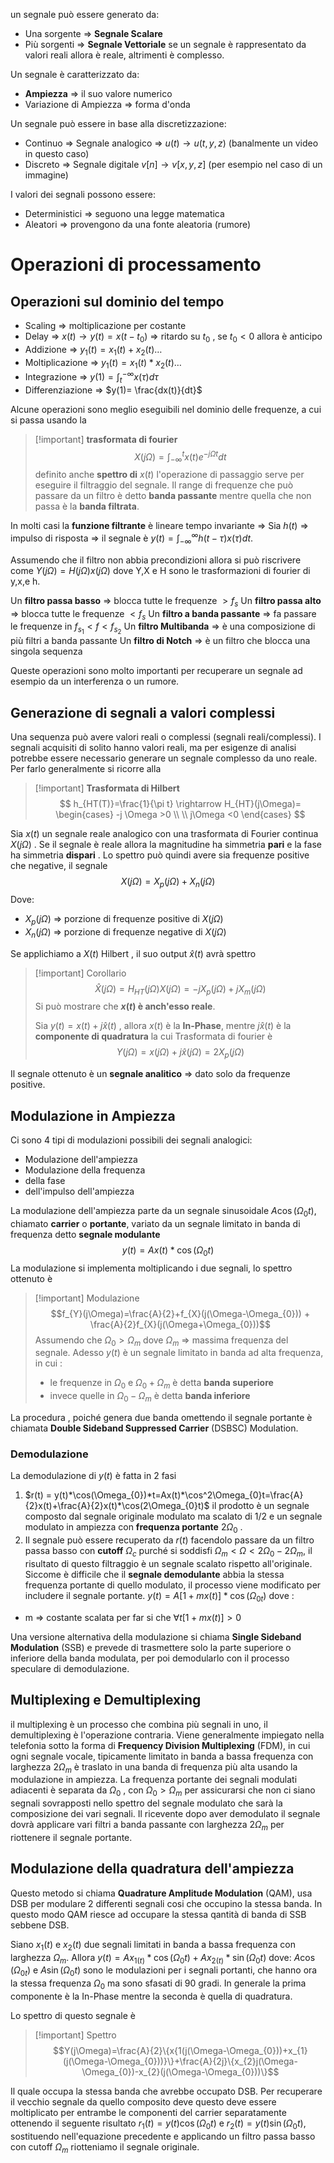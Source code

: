 un segnale può essere generato da:
- Una sorgente => **Segnale Scalare**
- Più sorgenti => **Segnale Vettoriale**
se un segnale è rappresentato da valori reali allora è reale, altrimenti è complesso.

Un segnale è caratterizzato da:
- **Ampiezza** => il suo valore numerico 
- Variazione di Ampiezza => forma d'onda

Un segnale può essere in base alla discretizzazione:
- Continuo => Segnale analogico => $u(t) \rightarrow u(t,y,z)$ (banalmente un video in questo caso)
- Discreto => Segnale digitale $v[n] \rightarrow v[x,y,z]$ (per esempio nel caso di un immagine) 

I valori dei segnali possono essere:
- Deterministici => seguono una legge matematica
- Aleatori => provengono da una fonte aleatoria (rumore)

# Operazioni di processamento
## Operazioni sul dominio del tempo 
- Scaling => moltiplicazione per costante 
- Delay  => $x(t) \rightarrow y(t)=x(t-t_{0})$ => ritardo su $t_{0}$ , se $t_{0} < 0$  allora è anticipo 
- Addizione => $y_{1}(t)= x_{1}(t)+x_{2}(t)\dots$ 
- Moltiplicazione => $y_{1}(t)=x_{1}(t)*x_{2}(t)\dots$
- Integrazione => $y(1)= \int^{-\infty}_{t}x(\tau)d\tau$
- Differenziazione => $y(1)= \frac{dx(t)}{dt}$ 

Alcune operazioni sono meglio eseguibili nel dominio delle frequenze, a cui si passa usando la 
>[!important] **trasformata di fourier**
>$$X(j\Omega) = \int^{t}_{-\infty}x(t)e^{-j\Omega t}dt$$
>definito anche **spettro di** $x(t)$ l'operazione di passaggio serve per eseguire il filtraggio del segnale. Il range di frequenze che può passare da un filtro è detto **banda passante** mentre quella che non passa è la **banda filtrata**.



In molti casi la **funzione filtrante** è lineare tempo invariante =>
Sia $h(t)$ => impulso di risposta => il segnale è $y(t)=\int^{\infty}_{-\infty}h(t-\tau)x(\tau)dt$. 

Assumendo che il filtro non abbia precondizioni allora si può riscrivere come $Y(j\Omega)=H(j\Omega)x(j\Omega)$ dove Y,X e H sono le trasformazioni di fourier di y,x,e h. 

Un **filtro passa basso** => blocca tutte le frequenze $>f_{s}$ 
Un **filtro passa alto** => blocca tutte le frequenze $<f_{s}$ 
Un **filtro a banda passante** => fa passare le frequenze in $f_{s_{1}}<f<f_{s_{2}}$ 
Un **filtro Multibanda** => è una composizione di più filtri a banda passante 
Un **filtro di Notch** => è un filtro che blocca una singola sequenza 

Queste operazioni sono molto importanti per recuperare un segnale ad esempio da un interferenza o un rumore. 

## Generazione di segnali a valori complessi

Una sequenza può avere valori reali o complessi (segnali reali/complessi). I segnali acquisiti di solito hanno valori reali, ma per esigenze di analisi potrebbe essere necessario generare un segnale complesso da uno reale. Per farlo generalmente si ricorre alla 

>[!important] **Trasformata di Hilbert**  
 >$$
h_{HT(T)}=\frac{1}{\pi t} \rightarrow H_{HT}(j\Omega)= 
\begin{cases}
-j \Omega >0 \\  \\
j\Omega <0
\end{cases}
$$


Sia $x(t)$ un segnale reale analogico con una trasformata di Fourier continua $X(j\Omega)$ .
Se il segnale è reale allora la magnitudine ha simmetria **pari** e  la fase ha simmetria **dispari** . Lo spettro può quindi avere sia frequenze positive che negative, il segnale 
$$
X(j\Omega) = X_{p}(j\Omega)+ X_{n}(j\Omega) 
$$
Dove:
- $X_{p}(j\Omega)$ => porzione di frequenze positive di $X(j\Omega)$  
- $X_{n}(j\Omega)$ => porzione di frequenze negative di $X(j\Omega)$ 

Se applichiamo a $X_{}(t)$ Hilbert , il suo output $\hat{x}(t)$ avrà spettro 
>[!important] Corollario
>$$\hat{X}(j\Omega) = H_{HT}(j\Omega)X(j\Omega)= -jX_{p}(j\Omega)+jX_{m}(j\Omega)$$
>Si può mostrare che **$x(t)$ è anch'esso reale**.
>
>Sia $y(t)=x(t)+j\hat{x}(t)$ , allora $x(t)$ è la **In-Phase**, mentre $j\hat{x}(t)$ è la **componente di quadratura** la cui Trasformata di fourier è $$
>Y(j\Omega) =x(j\Omega)+j\hat{x}(j\Omega)=2X_{p}(j\Omega)
$$

Il segnale ottenuto è un **segnale analitico** => dato solo da frequenze positive. 

## Modulazione in Ampiezza 
Ci sono 4 tipi di modulazioni possibili dei segnali analogici: 
- Modulazione dell'ampiezza 
- Modulazione della frequenza 
- della fase 
- dell'impulso dell'ampiezza 

La modulazione dell'ampiezza parte da un segnale sinusoidale $A\cos(\Omega_{0}t)$, chiamato **carrier** o **portante**, variato da un segnale limitato in banda di frequenza detto **segnale modulante** $$y(t)=Ax(t)*\cos(\Omega_{0}t)$$ La modulazione si implementa moltiplicando i due segnali, lo spettro ottenuto è 
>[!important]  Modulazione 
>$$f_{Y}(j\Omega)=\frac{A}{2}+f_{X}(j(\Omega-\Omega_{0})) + \frac{A}{2}f_{X}(j(\Omega+\Omega_{0}))$$
>Assumendo che $\Omega_{0}>\Omega_{m}$ dove $\Omega_{m}$ => massima frequenza del segnale. Adesso $y(t)$  è un segnale limitato in banda ad alta frequenza, in cui :
>- le frequenze in  $\Omega_{0}$ e $\Omega_{0}+\Omega_{m}$ è detta **banda superiore** 
> - invece quelle in $\Omega_{0}-\Omega_{m}$ è detta **banda inferiore** 

La procedura , poiché genera due banda omettendo il segnale portante è chiamata **Double Sideband Suppressed Carrier** (DSBSC) Modulation. 

### Demodulazione  
La demodulazione di $y(t)$ è fatta in 2 fasi 
1) $r(t) = y(t)*\cos(\Omega_{0})*t=Ax(t)*\cos^2\Omega_{0}t=\frac{A}{2}x(t)+\frac{A}{2}x(t)*\cos(2\Omega_{0}t)$ il prodotto è un segnale composto dal segnale originale modulato ma scalato di 1/2 e un segnale modulato in ampiezza con **frequenza portante** $2\Omega_{0}$ . 
2) Il segnale può essere recuperato da $r(t)$ facendolo passare da un filtro passa basso con **cutoff** $\Omega_{c}$ purché si soddisfi $\Omega_{m}<\Omega<2\Omega_{0}-2\Omega_{m}$, il risultato di questo filtraggio è un segnale scalato rispetto all'originale. 
Siccome è difficile che il **segnale demodulante** abbia la stessa frequenza portante di quello modulato, il processo viene modificato per includere il segnale portante. $y(t)= A[1+mx(t)]*\cos(\Omega_{0t})$ dove :
- m => costante scalata per far si che $\forall t[1+mx(t)]>0$  

Una versione alternativa della modulazione si chiama **Single Sideband Modulation** (SSB) e prevede di trasmettere solo la parte superiore o inferiore della banda modulata, per poi demodularlo con il processo speculare di demodulazione.

## Multiplexing e Demultiplexing 
il multiplexing è un processo che combina più segnali in uno, il demultiplexing è l'operazione contraria. Viene generalmente impiegato nella telefonia sotto la forma di **Frequency Division Multiplexing** (FDM), in cui ogni segnale vocale, tipicamente limitato in banda a bassa frequenza con larghezza $2\Omega_{m}$ è traslato in una banda di frequenza più alta usando la modulazione in ampiezza. La frequenza portante dei segnali modulati adiacenti è separata da $\Omega_{0}$ , con $\Omega_{0} > \Omega_{m}$ per assicurarsi che non ci siano segnali sovrapposti nello spettro del segnale modulato che sarà la composizione dei vari segnali.  Il ricevente dopo aver demodulato il segnale dovrà applicare vari filtri a banda passante con larghezza $2\Omega_{m}$ per riottenere il segnale portante.

## Modulazione della quadratura dell'ampiezza 

Questo metodo si chiama **Quadrature Amplitude Modulation** (QAM), usa DSB per modulare 2 differenti segnali cosi che occupino la stessa banda. In questo modo QAM riesce ad occupare la stessa qantità di banda di SSB sebbene DSB. 

Siano $x_{1}(t)$ e $x_{2}(t)$ due segnali limitati in banda a bassa frequenza con larghezza $\Omega_{m}$. Allora $y(t)= Ax_{1(t)}*\cos(\Omega_{0}t)+ Ax_{2(t)}*\sin(\Omega_{0}t)$ dove: $A\cos(\Omega_{0t})$ e $A\sin(\Omega_{0}t)$ sono le modulazioni per i segnali portanti, che hanno ora la stessa frequenza $\Omega_{0}$ ma sono sfasati di 90 gradi. In generale la prima componente è la In-Phase mentre la seconda è quella di quadratura.

Lo spettro di questo segnale è 
>[!important] Spettro  
>$$Y(j\Omega)=\frac{A}{2}\{x{1(j(\Omega-\Omega_{0}))+x_{1}(j(\Omega-\Omega_{0}))}\}+\frac{A}{2j}\{x_{2}j(\Omega-\Omega_{0})-x_{2}(j(\Omega-\Omega_{0}))\}$$

Il quale occupa la stessa banda che avrebbe occupato DSB. Per recuperare il vecchio segnale da quello composito deve questo deve essere moltiplicato per entrambe le componenti del carrier separatamente ottenendo il seguente risultato 
$r_{1}(t)=y(t)\cos(\Omega_{0}t)$ e $r_{2}(t)=y(t)\sin(\Omega_{0}t)$, sostituendo nell'equazione precedente e applicando un filtro passa basso con cutoff $\Omega_{m}$ riotteniamo il segnale originale.
